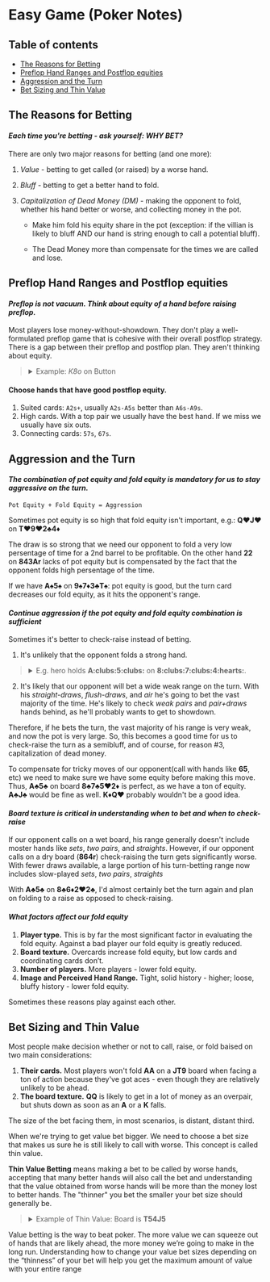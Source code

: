 # Easy Game (Poker Notes)

## Table of contents

  * [The Reasons for Betting](#the-reasons-for-betting)
  * [Preflop Hand Ranges and Postflop equities](#preflop-hand-ranges-and-postflop-equities)
  * [Aggression and the Turn](#aggression-and-the-turn)
  * [Bet Sizing and Thin Value](#bet-sizing-and-thin-value)

## The Reasons for Betting

#### *Each time you're betting - ask yourself: WHY BET?*

There are only two major reasons for betting (and one more):

1. *Value* - betting to get called (or raised) by a worse hand.
2. *Bluff* - betting to get a better hand to fold.
3. *Capitalization of Dead Money (DM)* - making the opponent to fold, whether
his hand better or worse, and collecting money in the pot.

    * Make him fold his equity share in the pot (exception: if the villian is
    likely to bluff AND our hand is string enough to call a potential bluff).
 
    * The Dead Money more than compensate for the times we are called and lose.

## Preflop Hand Ranges and Postflop equities

#### *Preflop is not vacuum. Think about equity of a hand before raising preflop.*

Most players lose money-without-showdown. They don't play a well-formulated
preflop game that is cohesive with their overall postflop strategy. There is a 
gap between their preflop and postflop plan. They aren't thinking about equity.

> <details>
>  <summary>Example: <i>K8o</i> on Button</summary>
> <p>
> <i>Preflop</i> - Hero raises. BB calls.
> 
> <i>Flop</i>: <b>9:spades:7:diamonds:3:clubs:</b> - BB checks, Hero bets, BB calls
> 
> <i>Turn</i>: <b>2:spades:</b> - BB checks again.
> 
> <b>Now it's complicated.</b>
> If we check - we'll inevitably go to showdown with a weak hand and we'll lose
> a decent pot. Or we could bet, but the turn card isn't scary and he's unlikely
> to fold anything he called on the flop with.
> 
> The real problem with the postflop spot starts all the way back preflop. We
> choose a hand with poor postflop equity and thus we walk into unprofitable
> spots - situations where there is simply nothing we can do right.
> 
> </p>
> </details>

#### **Choose hands that have good postflop equity.**

1. Suited cards: `A2s+`, usually `A2s-A5s` better than `A6s-A9s`.
2. High cards. With a top pair we usually have the best hand. If we miss we
usually have six outs.
3. Connecting cards: `57s`, `67s`.

## Aggression and the Turn

#### *The combination of pot equity and fold equity is mandatory for us to stay aggressive on the turn.*

```
Pot Equity + Fold Equity = Aggression
```

Sometimes pot equity is so high that fold equity isn't important, e.g.:
<b>Q:hearts:J:hearts:</b> on <b>T:hearts:9:hearts:2:clubs:4:diamonds:</b>

The draw is so strong that we need our opponent to fold a very low persentage of
time for a 2nd barrel to be profitable. On the other hand <b>22</b> on
<b>843Ar</b> lacks of pot equity but is compensated by the fact that the
opponent folds high persentage of the time.

If we have <b>A:spades:5:spades:</b> on
<b>9:spades:7:diamonds:3:clubs:T:spades:</b>:
pot equity is good, but the turn card decreases our fold equity, as it hits
the opponent's range.

#### *Continue aggression if the pot equity and fold equity combination is sufficient*

Sometimes it's better to check-raise instead of betting.

1. It's unlikely that the opponent folds a strong hand. 

> <details>
>   <summary>E.g. hero holds <b>A:clubs:5:clubs:</b> on <b>8:clubs:7:clubs:4:hearts:</b>.</summary>
> <p>
> <i>Flop</i>: <b>8:clubs:7:clubs:4:hearts:</b> - Hero bets, opponent calls.
> 
> He usually does not have a powerful hand (<b>88, 77, 44, 65, 87</b>) as he would
> raise these hands.
> Most of his calling range probably includes hands like <b>T9</b>, <b>J9</b>, 
> and <b>A5</b> for
> straight-draws; hands like <b>Q:clubs:T:clubs:</b> or <b>K:clubs:T:clubs:</b>
> for flush-draws, and hands like <b>AJ</b> or <b>KQ</b> that called simply with
> the intention of taking the pot away on the turn. 
> 
> He holds: <i>straight-draws</i>, <i>flush-draws</i>, <i>pair+draws</i>,
> <i>weak pairs</i>, and <i>air</i>.
> 
> </p>
> </details>

2. It's likely that our opponent will bet a wide weak range on the turn. With his
<i>straight-draws</i>, <i>flush-draws</i>, and <i>air</i> he's going to bet the
vast majority of the time. He's likely to check <i>weak pairs</i> and
<i>pair+draws</i> hands behind, as he'll probably wants to get to showdown.

Therefore, if he bets the turn, the vast majority of his range is very weak, and
now the pot is very large. So, this becomes a good time for us to check-raise
the turn as a semibluff, and of course, for reason #3, capitalization of dead
money.

To compensate for tricky moves of our opponent(call with hands like <b>65</b>,
etc)
we need to make sure we have some equity before making this move. Thus,
<b>A:clubs:5:clubs:</b> on board <b>8:clubs:7:clubs:5:hearts:2:diamonds:</b>
is perfect, as we have a ton of equity. <b>A:clubs:J:clubs:</b> would be fine as
well. <b>K:diamonds:Q:hearts:</b> probably wouldn't be a good idea.

#### *Board texture is critical in understanding when to bet and when to check-raise*

If our opponent calls on a wet board, his range generally doesn't include moster
hands like <i>sets</i>, <i>two pairs</i>, and <i>straights</i>. However, if our
opponent calls on a dry board (<b>864r</b>) check-raising the turn gets
significantly
worse. With fewer draws available, a large portion of his turn-betting range now
includes slow-played <i>sets</i>, <i>two pairs</i>, <i>straights</i>

With <b>A:clubs:5:clubs:</b> on <b>8:clubs:6:diamonds:2:hearts:2:clubs:</b>, I'd
almost certainly bet the turn again and plan on folding to a raise as opposed to
check-raising.

#### *What factors affect our fold equity*

1. **Player type.** This is by far the most significant factor in evaluating
the fold equity. Against a bad player our fold equity is greatly reduced.
2. **Board texture.** Overcards increase fold equity, but low cards and 
coordinating cards don’t.
3. **Number of players.** More players - lower fold equity.
4. **Image and Perceived Hand Range.** Tight, solid history - higher; loose,
bluffy history - lower fold equity.

Sometimes these reasons play against each other.

## Bet Sizing and Thin Value

Most people make decision whether or not to call, raise, or fold baised on two
main considerations:

1. **Their cards.** Most players won't fold <b>AA</b> on a <b>JT9</b> board when
facing a ton of action because they've got aces - even though they are
relatively unlikely to be ahead.
2. **The board texture.** <b>QQ</b> is likely to get in a lot of money as an
overpair, but shuts down as soon as an <b>A</b> or a <b>K</b> falls.

The size of the bet facing them, in most scenarios, is distant, distant third.

When we're trying to get value bet bigger. We need to choose a bet size that
makes us sure he is still likely to call with worse. This concept is called
thin value.

**Thin Value Betting** means making a bet to be called by worse hands,
accepting that many better hands will also call the bet and understanding that
the value obtained from worse hands will be more than the money lost to better
hands. The "thinner" you bet the smaller your bet size should generally be.

> <details>
> <summary>Example of Thin Value: Board is <b>T54J5</b></summary>
> <p>
> In all these situations we may bet for value because it's likely that we have
> the best hand.
> 
> <i>We hold <b>JJ</b></i> - It's very easy to bet for value.
> 
> <i>We hold <b>AT</b></i> - Some hands that are likely to call our bet are better
> (<b>AJ, KJ, QJ,</b> etc) and some are worse (<b>KT, QT, T9, T8</b>). The bet for
> value should be around 1/2 of pot.
> 
> <i>We hold <b>T9</b></i> - There are very few hands that are worse that could
> potentially call a bet (<b>T8, 99, 88</b>). The bet for value ought to be very small,
> e.g. 1/5 of pot.
> 
> We need to choose a bet size that makes us sure he is still likely to call with
> worse.
> 
> </p>
> </details>

Value betting is the way to beat poker.  The more value we can squeeze out of
hands that are likely ahead, the more money we’re going to make in the long run.
Understanding how to change your value bet sizes depending on the “thinness” of
your bet will help you get the maximum amount of value with your entire range